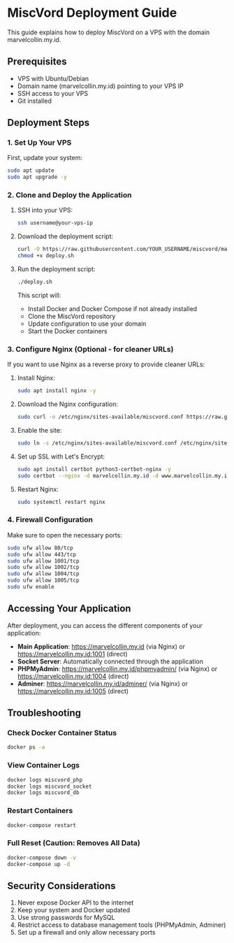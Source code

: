 # MiscVord Deployment Guide

This guide explains how to deploy MiscVord on a VPS with the domain marvelcollin.my.id.

## Prerequisites

- VPS with Ubuntu/Debian 
- Domain name (marvelcollin.my.id) pointing to your VPS IP
- SSH access to your VPS
- Git installed

## Deployment Steps

### 1. Set Up Your VPS

First, update your system:

```bash
sudo apt update
sudo apt upgrade -y
```

### 2. Clone and Deploy the Application

1. SSH into your VPS:
   ```bash
   ssh username@your-vps-ip
   ```

2. Download the deployment script:
   ```bash
   curl -O https://raw.githubusercontent.com/YOUR_USERNAME/miscvord/main/deploy.sh
   chmod +x deploy.sh
   ```

3. Run the deployment script:
   ```bash
   ./deploy.sh
   ```

   This script will:
   - Install Docker and Docker Compose if not already installed
   - Clone the MiscVord repository
   - Update configuration to use your domain
   - Start the Docker containers

### 3. Configure Nginx (Optional - for cleaner URLs)

If you want to use Nginx as a reverse proxy to provide cleaner URLs:

1. Install Nginx:
   ```bash
   sudo apt install nginx -y
   ```

2. Download the Nginx configuration:
   ```bash
   sudo curl -o /etc/nginx/sites-available/miscvord.conf https://raw.githubusercontent.com/YOUR_USERNAME/miscvord/main/nginx-config.conf
   ```

3. Enable the site:
   ```bash
   sudo ln -s /etc/nginx/sites-available/miscvord.conf /etc/nginx/sites-enabled/
   ```

4. Set up SSL with Let's Encrypt:
   ```bash
   sudo apt install certbot python3-certbot-nginx -y
   sudo certbot --nginx -d marvelcollin.my.id -d www.marvelcollin.my.id
   ```

5. Restart Nginx:
   ```bash
   sudo systemctl restart nginx
   ```

### 4. Firewall Configuration

Make sure to open the necessary ports:

```bash
sudo ufw allow 80/tcp
sudo ufw allow 443/tcp
sudo ufw allow 1001/tcp
sudo ufw allow 1002/tcp
sudo ufw allow 1004/tcp
sudo ufw allow 1005/tcp
sudo ufw enable
```

## Accessing Your Application

After deployment, you can access the different components of your application:

- **Main Application**: https://marvelcollin.my.id (via Nginx) or https://marvelcollin.my.id:1001 (direct)
- **Socket Server**: Automatically connected through the application
- **PHPMyAdmin**: https://marvelcollin.my.id/phpmyadmin/ (via Nginx) or https://marvelcollin.my.id:1004 (direct)
- **Adminer**: https://marvelcollin.my.id/adminer/ (via Nginx) or https://marvelcollin.my.id:1005 (direct)

## Troubleshooting

### Check Docker Container Status

```bash
docker ps -a
```

### View Container Logs

```bash
docker logs miscvord_php
docker logs miscvord_socket
docker logs miscvord_db
```

### Restart Containers

```bash
docker-compose restart
```

### Full Reset (Caution: Removes All Data)

```bash
docker-compose down -v
docker-compose up -d
```

## Security Considerations

1. Never expose Docker API to the internet
2. Keep your system and Docker updated
3. Use strong passwords for MySQL
4. Restrict access to database management tools (PHPMyAdmin, Adminer)
5. Set up a firewall and only allow necessary ports 